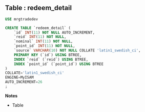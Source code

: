 Table : redeem_detail
---------------------

```SQL
USE mrgtradedev

CREATE TABLE `redeem_detail` (
	`id` INT(11) NOT NULL AUTO_INCREMENT,
	`reid` INT(11) NOT NULL,
	`nominal` INT(11) NOT NULL,
	`point_id` INT(11) NOT NULL,
	`source` VARCHAR(10) NOT NULL COLLATE 'latin1_swedish_ci',
	PRIMARY KEY (`id`) USING BTREE,
	INDEX `reid` (`reid`) USING BTREE,
	INDEX `point_id` (`point_id`) USING BTREE
)
COLLATE='latin1_swedish_ci'
ENGINE=MyISAM
AUTO_INCREMENT=26
;
```
__Notes__

+ Table